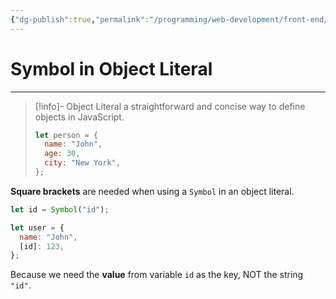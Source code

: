 ```yaml
---
{"dg-publish":true,"permalink":"/programming/web-development/front-end/javascript-vanilla/03-objects/07-symbol-type/03-symbols-in-an-object-literal/","tags":["programming","webdevelopment","frontend","JavaScript"],"created":"2024-11-09T11:30:33.293+08:00"}
---
```



# Symbol in Object Literal

---

> [!info]- Object Literal
> a straightforward and concise way to define objects in JavaScript.
>
> ```javascript
> let person = {
>   name: "John",
>   age: 30,
>   city: "New York",
> };
> ```

**Square brackets** are needed when using a `Symbol` in an object literal.

```javascript
let id = Symbol("id");

let user = {
  name: "John",
  [id]: 123,
};
```

Because we need the **value** from variable `id` as the key,
NOT the string `"id"`.
